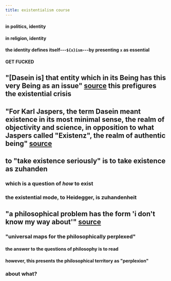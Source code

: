 ```yaml
---
title: existentialism course
---
```

#### in politics, identity
#### in religion, identity
#### the identity defines itself---`${x}ism`---by presenting `x` as essential
#### **GET FUCKED**
## "[Dasein is] that entity which in its Being has this very Being as an issue" [source](https://en.wikipedia.org/wiki/Dasein) this prefigures the existential crisis
## "For Karl Jaspers, the term Dasein meant existence in its most minimal sense, the realm of objectivity and science, in opposition to what Jaspers called "Existenz", the realm of authentic being" [source](https://en.wikipedia.org/wiki/Dasein#Karl_Jaspers'_Dasein_and_Existenz)
## to "take existence seriously" is to take existence as zuhanden
### which is a question of *how* to exist
### the existential mode, to Heidegger, is zuhandenheit
## "a philosophical problem has the form 'i don't know my way about'" [source](https://www.brainyquote.com/topics/philosophical-problem-quotes)
### "universal maps for the philosophically perplexed"
#### the answer to the questions of philosophy is to read
#### however, this presents the philosophical territory as "perplexion"
### about what?
